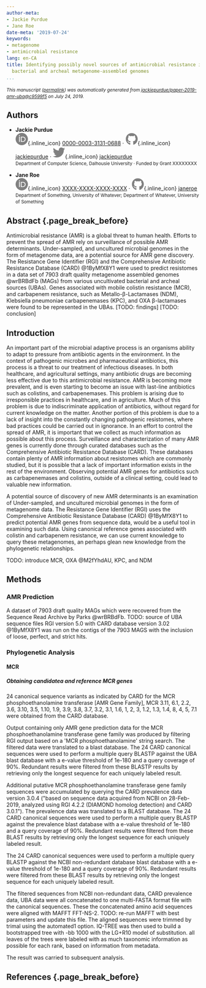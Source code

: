 ```yaml
---
author-meta:
- Jackie Purdue
- Jane Roe
date-meta: '2019-07-24'
keywords:
- metagenome
- antimicrobial resistance
lang: en-CA
title: Identifying possibly novel sources of antimicrobial resistance in uncultivated
  bacterial and archeal metagenome-assembled genomes
...
```







<small><em>
This manuscript
([permalink](https://jackiepurdue.github.io/paper-2019-amr-uba/v/c9599f5a04944541d7bac26056b5e5c844fca493/))
was automatically generated
from [jackiepurdue/paper-2019-amr-uba@c9599f5](https://github.com/jackiepurdue/paper-2019-amr-uba/tree/c9599f5a04944541d7bac26056b5e5c844fca493)
on July 24, 2019.
</em></small>

## Authors



+ **Jackie Purdue**<br>
    ![ORCID icon](images/orcid.svg){.inline_icon}
    [0000-0003-3131-0688](https://orcid.org/0000-0003-3131-0688)
    · ![GitHub icon](images/github.svg){.inline_icon}
    [jackiepurdue](https://github.com/jackiepurdue)
    · ![Twitter icon](images/twitter.svg){.inline_icon}
    [jackiepurdue](https://twitter.com/jackiepurdue)<br>
  <small>
     Department of Computer Science, Dalhousie University
     · Funded by Grant XXXXXXXX
  </small>

+ **Jane Roe**<br>
    ![ORCID icon](images/orcid.svg){.inline_icon}
    [XXXX-XXXX-XXXX-XXXX](https://orcid.org/XXXX-XXXX-XXXX-XXXX)
    · ![GitHub icon](images/github.svg){.inline_icon}
    [janeroe](https://github.com/janeroe)<br>
  <small>
     Department of Something, University of Whatever; Department of Whatever, University of Something
  </small>



## Abstract {.page_break_before}

Antimicrobial resistance (AMR) is a global threat to human health.
Efforts to prevent the spread of AMR rely on surveillance of possible AMR determinants.
Under-sampled, and uncultured microbial genomes in the form of metagenome data, are a potential source for AMR gene discovery.
The Resistance Gene Identifier (RGI) and the Comprehensive Antibiotic Resistance Database (CARD) @1ByMfX8Y1 were used to predict resistomes in a data set of 7903 draft quality metagenome assembled genomes @wrBRBdFb  (MAGs) from various uncultivated bacterial and archeal sources (UBAs).
Genes associated with mobile colistin resistance (MCR), and carbapenem resistance, such as Metallo-β-Lactamases (NDM), Klebsiella pneumoniae carbapenemases (KPC), and OXA β-lactamases were found to be represented in the UBAs.
[TODO: findings]
[TODO: conclusion]



## Introduction

An important part of the microbial adaptive process is an organisms ability to adapt to pressure from antibiotic agents in the environment.
In the context of pathogenic microbes and pharmaceutical antibiotics, this process is a threat to our treatment of infectious diseases.
In both healthcare, and agricultural settings, many antibiotic drugs are becoming less effective due to this antimicrobial resistance.
AMR is becoming more prevalent, and is even starting to become an issue with last-line antibiotics such as colistins, and carbapenemases. 
This problem is arising due to irresponsible practices in healthcare, and in agriculture. 
Much of this problem is due to indiscriminate application of antibiotics, without regard for current knowledge on the matter. 
Another portion of this problem is due to a lack of insight into the constantly changing pathogenic resistomes, where bad practices could be carried out in ignorance.
In an effort to control the spread of AMR, it is important that we collect as much information as possible about this process.
Surveillance and characterization of many AMR genes is currently done through curated databases such as the Comprehensive Antibiotic Resistance Database (CARD). 
These databases contain plenty of AMR information about resistomes which are commonly studied, but it is possible that a lack of important information exists in the rest of the environment.
Observing potential AMR genes for antibiotics such as carbapenemases and colistins, outside of a clinical setting, could lead to valuable new information.

A potential source of discovery of new AMR determinants is an examination of Under-sampled, and uncultured microbial genomes in the form of metagenome data.
The Resistance Gene Identifier (RGI) uses the Comprehensive Antibiotic Resistance Database (CARD) @1ByMfX8Y1 to predict potential AMR genes from sequence data, would be a useful tool in examining such data.
Using canonical reference genes associated with colistin and carbapenem resistance, we can use current knowledge to query these metagenomes, an perhaps glean new knowledge from the phylogenetic relationships.

TODO: introduce MCR, OXA @M2fYhdAU, KPC, and NDM

## Methods

### AMR Prediction

A dataset of 7903 draft quality MAGs which were recovered from the Sequence Read Archive by Parks @wrBRBdFb.
TODO: source of UBA sequence files
RGI version 5.0 with CARD database version 3.02  @1ByMfX8Y1 was run on the contigs of the 7903 MAGS with the inclusion of loose, perfect, and strict hits.

### Phylogenetic Analysis

#### MCR

##### Obtaining candidatea and reference MCR genes

24 canonical sequence variants as indicated by CARD for the MCR phosphoethanolamine transferase [AMR Gene Family], MCR 3.11, 6.1, 2.2, 3.6, 3.10, 3.5, 1.10, 1.9, 3.9, 3.8, 3.7, 3.2, 3.1, 1.6, 1, 2, 3, 1.2, 1.3, 1.4, 8, 4, 5, 7.1 were obtained from the CARD database.

Output containing only AMR gene prediction data for the MCR phosphoethanolamine transferase gene family was produced by filtering RGI output based on a 'MCR phosphoethanolamine' string search.
The filtered data were translated to a blast database.
The 24 CARD canonical sequences were used to perform a multiple query BLASTP against the UBA blast database with a e-value threshold of 1e-180 and a query coverage of 90%.
Redundant results were filtered from these BLASTP results by retrieving only the longest sequence for each uniquely labeled result. 

Additional putative MCR phosphoethanolamine transferase gene family sequences were accumulated by querying the CARD prevalence data version 3.0.4 ("based on sequence data acquired from NCBI on 28-Feb-2019, analyzed using RGI 4.2.2 (DIAMOND homolog detection) and CARD 3.0.1").
The prevalence data was translated to a BLAST database.
The 24 CARD canonical sequences were used to perform a multiple query BLASTP against the prevalence blast database with a e-value threshold of 1e-180 and a query coverage of 90%.
Redundant results were filtered from these BLAST results by retrieving only the longest sequence for each uniquely labeled result.

The 24 CARD canonical sequences were used to perform a multiple query BLASTP against the NCBI non-redundant database blast database with a e-value threshold of 1e-180 and a query coverage of 90%.
Redundant results were filtered from these BLAST results by retrieving only the longest sequence for each uniquely labeled result.

The filtered sequences from NCBI non-redundant data, CARD prevalence data, UBA data were all concatenated to one multi-FASTA format file with the canonical sequences.
These the concatenated amino acid sequences were aligned with MAFFT FFT-NS-2.
TODO: re-run MAFFT with best parameters and update this file.
The aligned sequences were trimmed by trimal using the automated1 option.
IQ-TREE was then used to build a bootstrapped tree with -bb 1000 with the LG+R10 model of substitution.
all leaves of the trees were labeled with as much taxonomic information as possible for each rank, based on information from metadata.

The result was carried to subsequent analysis.

## References {.page_break_before}

<!-- Explicitly insert bibliography here -->
<div id="refs"></div>
